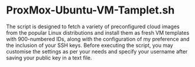 # ProxMox-Ubuntu-VM-Tamplet.sh

The script is designed to fetch a variety of preconfigured cloud images from the popular Linux distributions and install them as fresh VM templates with 900-numbered IDs, along with the configuration of my preference and the inclusion of your SSH keys. Before executing the script, you may customise the settings as per your needs and specify your username after saving your public key in a text file.

